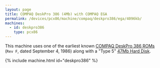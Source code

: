 ```yaml
---
layout: page
title: COMPAQ DeskPro 386 (4Mb) with COMPAQ EGA
permalink: /devices/pcx86/machine/compaq/deskpro386/ega/4096kb/
machines:
  - id: deskpro386
    type: pcx86
---
```


This machine uses one of the earliest known [COMPAQ DeskPro 386 ROMs](/devices/pcx86/rom/compaq/deskpro386/)
(`Rev F`, dated September 4, 1986) along with a "Type 5" [47Mb Hard Disk](/disks/pcx86/fixed/47mb/).

{% include machine.html id="deskpro386" %}
